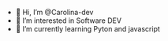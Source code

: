 - 👋 Hi, I’m @Carolina-dev
- 👀 I’m interested in Software DEV
- 🌱 I’m currently learning Pyton and javascript
